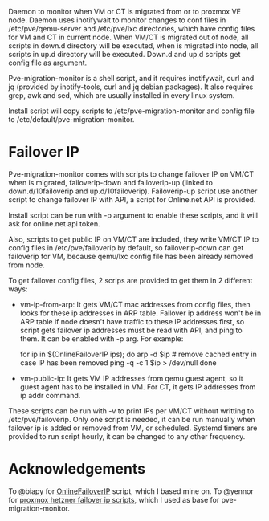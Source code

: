 Daemon to monitor when VM or CT is migrated from or to proxmox VE node.
Daemon uses inotifywait to monitor changes to conf files in /etc/pve/qemu-server
and /etc/pve/lxc directories, which have config files for VM and CT in current
node. When VM/CT is migrated out of node, all scripts in down.d directory
will be executed, when is migrated into node, all scripts in up.d directory
will be executed. Down.d and up.d scripts get config file as argument.

Pve-migration-monitor is a shell script, and it requires inotifywait, curl and jq
(provided by inotify-tools, curl and jq debian packages). It also requires grep,
awk and sed, which are usually installed in every linux system.

Install script will copy scripts to /etc/pve-migration-monitor and config file
to /etc/default/pve-migration-monitor.

Failover IP
===========

Pve-migration-monitor comes with scripts to change failover IP on VM/CT when
is migrated, failoverip-down and failoverip-up (linked to down.d/10failoverip
and up.d/10failoverip). Failoverip-up script use another script to change
failover IP with API, a script for Online.net API is provided.

Install script can be run with -p <provider> argument to enable these scripts,
and it will ask for online.net api token.

Also, scripts to get public IP on VM/CT are included, they write VM/CT IP to config
files in /etc/pve/failoverip by default, so failoverip-down can get failoverip for
VM, because qemu/lxc config file has been already removed from node.

To get failover config files, 2 scrips are provided to get them in 2 different ways:

- vm-ip-from-arp: It gets VM/CT mac addresses from config files, then looks for
  these ip addresses in ARP table. Failover ip address won't be in ARP table if
  node doesn't have traffic to these IP addresses first, so script gets failover ip
  addresses must be read with API, and ping to them. It can be enabled with -p arg.
  For example:
  
    for ip in $(OnlineFailoverIP ips); do
        arp -d $ip # remove cached entry in case IP has been removed
        ping -q -c 1 $ip > /dev/null
    done
    
- vm-public-ip: It gets VM IP addresses from qemu guest agent, so it guest agent has
  to be installed in VM. For CT, it gets IP addresses from ip addr command.

These scripts can be run with -v to print IPs per VM/CT without writting to /etc/pve/failoverip.
Only one script is needed, it can be run manually when failover ip is added or removed from VM,
or scheduled. Systemd timers are provided to run script hourly, it can be changed to any other
frequency.

Acknowledgements
================

To @biapy for [OnlineFailoverIP](https://github.com/biapy/howto.biapy.com/blob/master/various/OnlineFailoverIP) script, which I based mine on.
To @yennor for [proxmox hetzner failover ip scripts](https://github.com/yennor/proxmox-hetzner-failover-ip), which I used as base for pve-migration-monitor.

